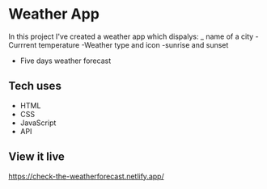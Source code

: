 # Weather App

In this project I've created a weather app which dispalys:
_ name of a city
-Currrent temperature
-Weather type and icon
-sunrise and sunset
- Five days weather forecast

## Tech uses
* HTML
* CSS
* JavaScript
* API


## View it live

https://check-the-weatherforecast.netlify.app/
